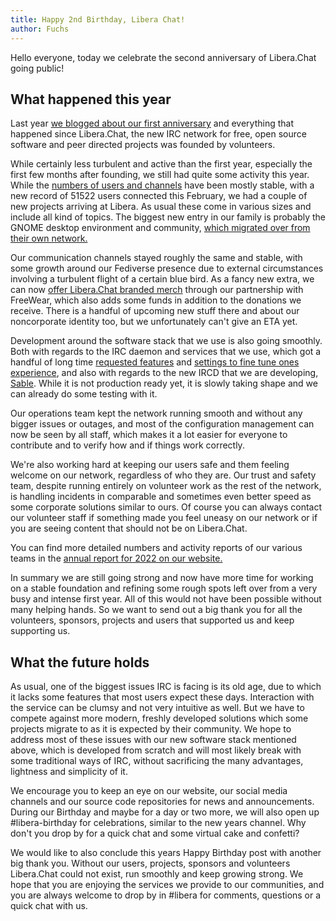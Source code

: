 ```yaml
---
title: Happy 2nd Birthday, Libera Chat!
author: Fuchs
---
```


Hello everyone,
today we celebrate the second anniversary of Libera.Chat going public!

## What happened this year

Last year [we blogged about our first anniversary][0] and everything that
happened since Libera.Chat, the new IRC network for free, open source
software and peer directed projects was founded by volunteers.

While certainly less turbulent and active than the first year,
especially the first few months after founding, we still had quite
some activity this year. While the [numbers of users and channels][1]
have been mostly stable, with a new record of 51522 users connected
this February, we had a couple of new projects arriving at Libera.
As usual these come in various sizes and include all kind of topics.
The biggest new entry in our family is probably the GNOME desktop
environment and community, [which migrated over from their own network.][2]

Our communication channels stayed roughly the same and stable,
with some growth around our Fediverse presence due to external circumstances
involving a turbulent flight of a certain blue bird. As a fancy new
extra, we can now [offer Libera.Chat branded merch][3] through our
partnership with FreeWear, which also adds some funds in addition to the
donations we receive. There is a handful of upcoming new stuff there and about
our noncorporate identity too, but we unfortunately can't give an ETA yet.

Development around the software stack that we use is also going smoothly.
Both with regards to the IRC daemon and services that we use, which got
a handful of long time [requested features][4] and
[settings to fine tune ones experience][5], and also with regards
to the new IRCD that we are developing, [Sable][6].
While it is not production ready yet, it is slowly taking shape and
we can already do some testing with it.

Our operations team kept the network running smooth and without any
bigger issues or outages, and most of the configuration management
can now be seen by all staff, which makes it a lot easier for everyone
to contribute and to verify how and if things work correctly.

We're also working hard at keeping our users safe and them feeling welcome
on our network, regardless of who they are.
Our trust and safety team, despite running entirely on volunteer work as
the rest of the network, is handling incidents in comparable and sometimes
even better speed as some corporate solutions similar to ours.
Of course you can always contact our volunteer staff if something made you
feel uneasy on our network or if you are seeing content that should not be
on Libera.Chat.

You can find more detailed numbers and activity reports of our various
teams in the [annual report for 2022 on our website.][7]

In summary we are still going strong and now have more time for working
on a stable foundation and refining some rough spots left over from a
very busy and intense first year. All of this would not have
been possible without many helping hands. So we want to send out a big thank
you for all the volunteers, sponsors, projects and users that supported us
and keep supporting us.

## What the future holds

As usual, one of the biggest issues IRC is facing is its old age,
due to which it lacks some features that most users expect these days.
Interaction with the service can be clumsy and not very intuitive as well.
But we have to compete against more modern, freshly developed solutions
which some projects migrate to as it is expected by their community.
We hope to address most of these issues with our new software stack
mentioned above, which is developed from scratch and will most likely
break with some traditional ways of IRC, without sacrificing the many
advantages, lightness and simplicity of it.

We encourage you to keep an eye on our website, our social media channels
and our source code repositories for news and announcements. During our
Birthday and maybe for a day or two more, we will also
open up #libera-birthday for celebrations, similar to the new years channel.
Why don't you drop by for a quick chat and some virtual cake and confetti?

We would like to also conclude this years Happy Birthday post with another
big thank you. Without our users, projects, sponsors and volunteers
Libera.Chat could not exist, run smoothly and keep growing strong.
We hope that you are enjoying the services we provide to our communities,
and you are always welcome to drop by in #libera for comments, questions
or a quick chat with us.

[0]: https://libera.chat/news/happy-birthday-libera-chat
[1]: https://netsplit.de/networks/statistics.php?net=Libera.Chat
[2]: https://foundation.gnome.org/2022/11/21/gnome-moves-irc-traffic-to-libera-chat/
[3]: https://libera.chat/news/freewear-libera-merch
[4]: https://libera.chat/news/new-and-upcoming-features
[5]: https://libera.chat/news/login-failure-notice
[6]: https://github.com/Libera-Chat/sable
[7]: https://libera.chat/annual-reports/2022/
[8]: https://libera.chat/minutes/
